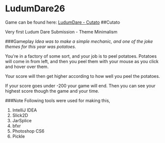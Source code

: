 LudumDare26
===========
Game can be found here:
<a href="http://www.ludumdare.com/compo/ludum-dare-26/?action=preview&uid=6866">LudumDare - Cutato</a>
##Cutato

Very first Ludum Dare Submission - Theme Minimalism

###Gameplay
<i>Idea was to make a simple mechanic, and one of the joke themes for this year was potatoes.</i>

You're in a factory of some sort, and your job is to peel potatoes.
Potatoes will come in from left, and then you peel them with your mouse as you click and hover over them.

Your score will then get higher according to how well you peel the potatoes.

If your score goes under -200 your game will end.
Then you can see your highest score though the game and your time.

###Note
Following tools were used for making this,
<ol>
    <li>IntelliJ IDEA</li>
    <li>Slick2D</li>
    <li>JarSplice</li>
    <li>bfxr</li>
    <li>Photoshop CS6</li>
    <li>Pickle</li>
</ol>
